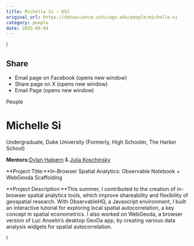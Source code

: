 ```yaml
---
title: Michelle Si – DSI
original_url: https://datascience.uchicago.edu/people/michelle-si
category: people
date: 2025-05-04
---
```


<!-- Table-like structure detected -->

!

## Share

* Email page on Facebook (opens new window)
* Share page on X (opens new window)
* Email Page (opens new window)

<!-- Table-like structure detected -->

People

# Michelle Si

Undergraduate, Duke University (Formerly, High Schooler, The Harker School)

**Mentors:**[Dylan Halpern](https://dylanhalpern.com/) & [Julia Koschinsky](https://spatial.uchicago.edu/directories/full/team)

**Project Title:**In-Browser Spatial Analytics: Observable Notebook + WebGeoda Scaffolding

**Project Description:**This summer, I contributed to the creation of in-browser spatial analytics tools, which improve shareability and flexibility of geospatial research. With ObservableHQ, a Javascript environment, I built an interactive tutorial for exploring local spatial autocorrelation, a key concept in spatial econometrics. I also worked on WebGeoda, a browser version of Luc Anselin’s desktop GeoDa app, by creating various data analysis widgets for spatial autocorrelation.

!
